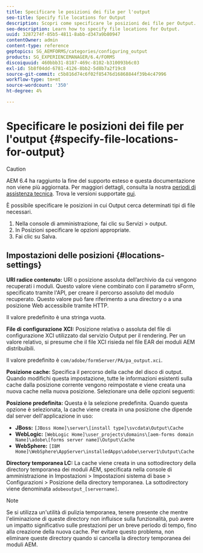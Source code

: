 ```yaml
---
title: Specificare le posizioni dei file per l'output
seo-title: Specify file locations for Output
description: Scopri come specificare le posizioni dei file per Output.
seo-description: Learn how to specify file locations for Output.
uuid: 3287274f-85b5-4811-8abb-d347a9b80947
contentOwner: admin
content-type: reference
geptopics: SG_AEMFORMS/categories/configuring_output
products: SG_EXPERIENCEMANAGER/6.4/FORMS
discoiquuid: 460bbb31-8187-469c-8102-b310093b6c03
exl-id: 5b8f04dd-6781-4126-8bb2-5d8b7a2f19c8
source-git-commit: c5b816d74c6f02f85476d16868844f39b4c47996
workflow-type: tm+mt
source-wordcount: '350'
ht-degree: 4%

---
```


# Specificare le posizioni dei file per l&#39;output {#specify-file-locations-for-output}

>[!CAUTION]
>
>AEM 6.4 ha raggiunto la fine del supporto esteso e questa documentazione non viene più aggiornata. Per maggiori dettagli, consulta la nostra [periodi di assistenza tecnica](https://helpx.adobe.com/it/support/programs/eol-matrix.html). Trova le versioni supportate [qui](https://experienceleague.adobe.com/docs/).

È possibile specificare le posizioni in cui Output cerca determinati tipi di file necessari.

1. Nella console di amministrazione, fai clic su Servizi > output.
1. In Posizioni specificare le opzioni appropriate.
1. Fai clic su Salva.

## Impostazioni delle posizioni {#locations-settings}

**URI radice contenuto:** URI o posizione assoluta dell’archivio da cui vengono recuperati i moduli. Questo valore viene combinato con il parametro sForm, specificato tramite l&#39;API, per creare il percorso assoluto del modulo recuperato. Questo valore può fare riferimento a una directory o a una posizione Web accessibile tramite HTTP.

Il valore predefinito è una stringa vuota.

**File di configurazione XCI:** Posizione relativa o assoluta del file di configurazione XCI utilizzato dal servizio Output per il rendering. Per un valore relativo, si presume che il file XCI risieda nel file EAR dei moduli AEM distribuibili.

Il valore predefinito è `com/adobe/formServer/PA/pa_output.xci`.

**Posizione cache:** Specifica il percorso della cache del disco di output. Quando modifichi questa impostazione, tutte le informazioni esistenti sulla cache dalla posizione corrente vengono reimpostate e viene creata una nuova cache nella nuova posizione. Selezionare una delle opzioni seguenti:

**Posizione predefinita:** Questa è la selezione predefinita. Quando questa opzione è selezionata, la cache viene creata in una posizione che dipende dal server dell&#39;applicazione in uso:

* **JBoss:** `[JBoss Home]\server\[install type]\svcdata\Output\Cache`
* **WebLogic:** `[WebLogic Home]\user_projects\domains\[aem-forms domain Name]\adobe\[forms server name]\Output\Cache`
* **WebSphere:** `[IBM Home]\WebSphere\AppServer\installedApps\adobe\server1\Output\Cache`

**Directory temporanea LC:** La cache viene creata in una sottodirectory della directory temporanea dei moduli AEM, specificata nella console di amministrazione in Impostazioni > Impostazioni sistema di base > Configurazioni > Posizione della directory temporanea. La sottodirectory viene denominata `adobeoutput_[servername]`.

>[!NOTE]
>
>Se si utilizza un&#39;utilità di pulizia temporanea, tenere presente che mentre l&#39;eliminazione di queste directory non influisce sulla funzionalità, può avere un impatto significativo sulle prestazioni per un breve periodo di tempo, fino alla creazione della nuova cache. Per evitare questo problema, non eliminare queste directory quando si cancella la directory temporanea dei moduli AEM.

